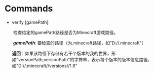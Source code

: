 # Commands

- verify [gamePath]

  ​	检查给定的gamePath路径是否为Minecraft游戏路径。

  ​	***gamePath***: 要检查的路径（为.minecraft路径，如"D://.minecraft"）
  
  ​	**返回**：如果该路径下存储有若干个版本的我的世界，形如"versionPath;versionPath"的字符串，表示每个版本的版本信息路径，如"D://.minecraft//versions//1.9"